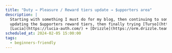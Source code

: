 ```yaml
---
title: "Duty → Pleasure / Reward tiers update → $upporters area"
description: |
  Starting with something I must do for my blog, then continuing to something I want to do for my blog:
  updating the $upporters reward tiers, then finally trying [Turso](https://turso.tech/) and adding an authentication system with 
  [Lucia](https://lucia-auth.com/) + [Drizzle](https://orm.drizzle.team/)
scheduled_at: 2024-02-05 15:00:00
tags:
  - beginners-friendly
---
```


